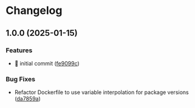 # Changelog

## 1.0.0 (2025-01-15)

### Features

- :rocket: initial commit ([fe9099c](https://github.com/martadams89/webtop-sftp/commit/fe9099c18cc0188ec884b97b5d2510b3d179ea8e))

### Bug Fixes

- Refactor Dockerfile to use variable interpolation for package versions ([da7859a](https://github.com/martadams89/webtop-sftp/commit/da7859a9e43389d426cf85f37d879a37b66add4d))
